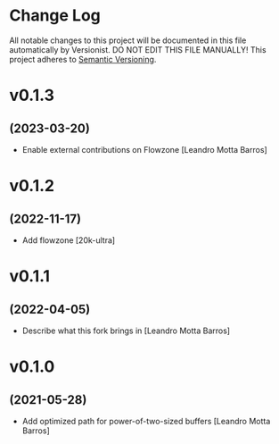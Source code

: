 # Change Log

All notable changes to this project will be documented in this file
automatically by Versionist. DO NOT EDIT THIS FILE MANUALLY!
This project adheres to [Semantic Versioning](http://semver.org/).

# v0.1.3
## (2023-03-20)

* Enable external contributions on Flowzone [Leandro Motta Barros]

# v0.1.2
## (2022-11-17)

* Add flowzone [20k-ultra]

# v0.1.1
## (2022-04-05)

* Describe what this fork brings in [Leandro Motta Barros]

# v0.1.0
## (2021-05-28)

* Add optimized path for power-of-two-sized buffers [Leandro Motta Barros]

